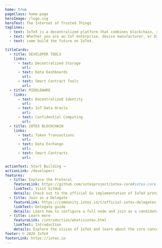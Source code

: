 ```yaml
---
home: true
pageClass: home-page
heroImage: /logo.svg
heroText: The Internet of Trusted Things
taglines:
  - text: IoTeX is a decentralized platform that combines blockchain, secure hardware, and confidential computing to empower privacy-focused devices, apps, and services.
  - text: Whether you are an IoT enterprise, device manufacturer, or Dapp builder,
  - text: come build the future on IoTeX.

titleCards:
  - title: DEVELOPER TOOLS
    links:
      - text: Decentralized Storage
        url:
      - text: Data Dashboards
        url:
      - text: Smart Contract Tools
        url:
  - title: MIDDLEWARE
    links:
      - text: Decentralized Identity
        url:
      - text: IoT Data Oracle
        url:
      - text: Confidential Computing
        url:
  - title: IOTEX BLOCKCHAIN
    links:
      - text: Token Transactions
        url:
      - text: Data Exchange
        url:
      - text: Smart Contracts
        url:

actionText: Start Building →
actionLink: /developer/
features:
  - title: Explore the Protocol
    featureLink: https://github.com/iotexproject/iotex-core#iotex-core
    linkText: Visit GitHub
    details: Check out to the official Go implementation of IoTeX protocol!
  - title: Join as a Delegate
    featureLink: https://community.iotex.io/t/official-iotex-delegates-thread/1263
    linkText: Delegate guide
    details: Learn how to configure a full node and join as a candidate delegate.
  - title: Learn more
    featureLink: /introduction/whatisiotex.html
    linkText: Introduction
    details: Explore the vision of IoTeX and learn about the core concepts.
footer: © 2020 IoTeX
footerLink: https://iotex.io
---
```

